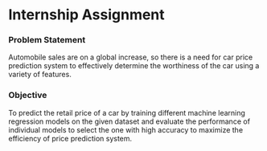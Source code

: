 # Internship Assignment

### Problem Statement

  Automobile sales are on a global increase, so there is a need for car price
prediction system to effectively determine the worthiness of the car using a variety
of features.

### Objective

  To predict the retail price of a car by training different machine learning
regression models on the given dataset and evaluate the performance of individual
models to select the one with high accuracy to maximize the efficiency of price
prediction system.
